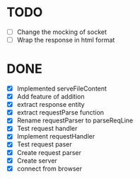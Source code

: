 # TODO
  - [ ] Change the mocking of socket
  - [ ] Wrap the response in html format

# DONE
  - [X] Implemented serveFileContent
  - [X] Add feature of addition
  - [X] extract response entity
  - [X] extract requestParse function
  - [X] Rename requestParser to parseReqLine
  - [X] Test request handler
  - [X] Implement requestHandler
  - [X] Test request paser
  - [X] Create request parser
  - [X] Create server
  - [X] connect from browser    

